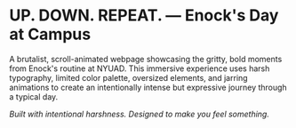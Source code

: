 # UP. DOWN. REPEAT. — Enock's Day at Campus

A brutalist, scroll-animated webpage showcasing the gritty, bold moments from Enock's routine at NYUAD. This immersive experience uses harsh typography, limited color palette, oversized elements, and jarring animations to create an intentionally intense but expressive journey through a typical day.


*Built with intentional harshness. Designed to make you feel something.* 
